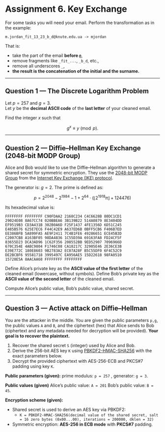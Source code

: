 # Assignment 6. Key Exchange

For some tasks you will need your email. Perform the transformation as in the example:

```
m.jordan_fit_13_23_b_d@knute.edu.ua -> mjordan
```
That is:
- take the part of the email **before `@`**,  
- remove fragments like `_fit_...`, `_b_d`, etc.,  
- remove all underscores `_`,  
- **the result is the concatenation of the initial and the surname.**

---

## Question 1 — The Discrete Logarithm Problem

Let $p = 257$ and $g = 3$.  
Let $y$ be the **decimal ASCII code** of the **last letter** of your cleaned email.

Find the integer $x$ such that  

$$
g^x \equiv y \pmod{p}.
$$

---

## Question 2 — Diffie–Hellman Key Exchange (2048-bit MODP Group)

Alice and Bob would like to use the Diffie–Hellman algorithm to generate a shared secret for symmetric encryption. They use the [2048-bit MODP Group](https://www.rfc-editor.org/rfc/rfc3526.html?utm_source=chatgpt.com#page-3) from the [Internet Key Exchange (IKE) protocol](https://en.wikipedia.org/wiki/Internet_Key_Exchange).

The generator is: $g = 2$.
The prime is defined as:

$$
p = 2^{2048} - 2^{1984} - 1 + 2^{64} \cdot \left( \lfloor 2^{1918} \pi \rfloor + 124476 \right)
$$

Its hexadecimal value is:

```
FFFFFFFF FFFFFFFF C90FDAA2 2168C234 C4C6628B 80DC1CD1
29024E08 8A67CC74 020BBEA6 3B139B22 514A0879 8E3404DD
EF9519B3 CD3A431B 302B0A6D F25F1437 4FE1356D 6D51C245
E485B576 625E7EC6 F44C42E9 A637ED6B 0BFF5CB6 F406B7ED
EE386BFB 5A899FA5 AE9F2411 7C4B1FE6 49286651 ECE45B3D
C2007CB8 A163BF05 98DA4836 1C55D39A 69163FA8 FD24CF5F
83655D23 DCA3AD96 1C62F356 208552BB 9ED52907 7096966D
670C354E 4ABC9804 F1746C08 CA18217C 32905E46 2E36CE3B
E39E772C 180E8603 9B2783A2 EC07A28F B5C55DF0 6F4C52C9
DE2BCBF6 95581718 3995497C EA956AE5 15D22618 98FA0510
15728E5A 8AACAA68 FFFFFFFF FFFFFFFF
```

Define Alice’s private key as the **ASCII value of the first letter** of the cleaned email (lowercase, without symbols).  Define Bob’s private key as the **ASCII value of the second letter** of the cleaned email.  

Compute Alice’s public value, Bob’s public value, shared secret.

---

## Question 3 — Active attack on Diffie–Hellman

You are the attacker in the middle. You are given the public parameters `p,g`, the public values `A` and `B`, and the ciphertext (hex) that Alice sends to Bob (ciphertext and any metadata needed for decryption will be provided). **Your goal is to recover the plaintext.**

1. Recover the shared secret `S` (integer) used by Alice and Bob.  
2. Derive the 256-bit AES key `K` using [PBKDF2-HMAC-SHA256](https://docs.python.org/3/library/hashlib.html) with the exact parameters below.
3. Decrypt the provided ciphertext with AES-256-ECB and PKCS#7 padding using key `K`.


**Public parameters (given):** prime modulus: `p = 257` , generator: `g = 3`.  

**Public values (given)** 
Alice’s public value: `A = 201`
Bob’s public value:   `B = 45`.   

**Encryption scheme (given):**
- Shared secret is used to derive an AES key via PBKDF2:
  - `K = PBKDF2-HMAC-SHA256(decimal value of the shared secret, salt = 16 zero bytes (0x00...00), iterations = 200000, dklen = 32)`
- Symmetric encryption: **AES-256 in ECB mode** with **PKCS#7** padding.

